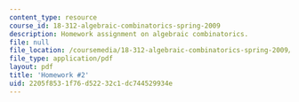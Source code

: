```yaml
---
content_type: resource
course_id: 18-312-algebraic-combinatorics-spring-2009
description: Homework assignment on algebraic combinatorics.
file: null
file_location: /coursemedia/18-312-algebraic-combinatorics-spring-2009/2205f8531f76d52232c1dc744529934e_MIT18_312S09_hw02.pdf
file_type: application/pdf
layout: pdf
title: 'Homework #2'
uid: 2205f853-1f76-d522-32c1-dc744529934e
---
```

